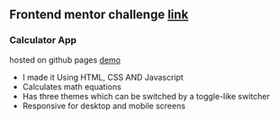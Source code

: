 ## Frontend mentor challenge [link](https://www.frontendmentor.io/challenges/calculator-app-9lteq5N29)
### Calculator App
hosted on github pages [demo](https://binoyam.github.io/CalcuatorApp/)
* I made it Using HTML, CSS AND Javascript
* Calculates math equations
* Has three themes which can be switched by a toggle-like switcher
* Responsive for desktop and mobile screens
